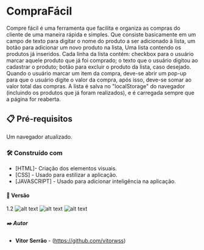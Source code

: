 # CompraFácil

Compre fácil é uma ferramenta que facilita e organiza as compras do cliente de uma maneira rápida e simples. Que consiste basicamente em um campo de texto para digitar o nome do produto a ser adicionado à lista, um botão para adicionar um novo produto na lista, Uma lista contendo os produtos já inseridos.
Cada linha da lista contém: checkbox para o usuário marcar aquele produto que já foi comprado; o texto que o usuário digitou ao cadastrar o produto; botão para excluir o produto da lista, caso desejado. Quando o usuário marcar um item da compra, deve-se abrir um pop-up para que o usuário digite o valor da compra, após isso, deve-se somar ao valor total das compras.
A lista é salva no "localStorage" do navegador (incluindo os produtos que já foram realizados), e é carregada sempre que a página for reaberta.


## 📋 Pré-requisitos

Um navegador atualizado.

### 🛠️ Construído com

- [HTML]- Criação dos elementos visuais.
- [CSS] - Usado para estilizar a aplicação.
- [JAVASCRIPT] - Usado para adicionar inteligência na aplicação.

#### 📌 Versão

1.2
![alt text](https://github.com/vitorwss/-Projeto-To-do-list/blob/main/tela1.JPG)
![alt text](https://github.com/vitorwss/-Projeto-To-do-list/blob/main/tela2.JPG)
![alt text](https://github.com/vitorwss/-Projeto-To-do-list/blob/main/tela3.JPG)

##### ✒️ Autor

- **Vitor Serrão** - (https://github.com/vitorwss)
